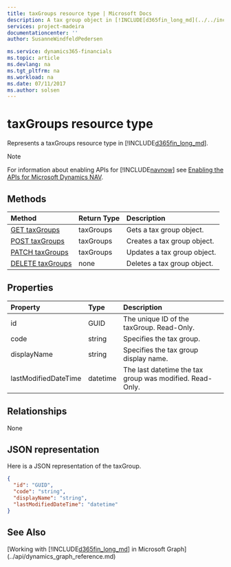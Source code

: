 ```yaml
---
title: taxGroups resource type | Microsoft Docs
description: A tax group object in [!INCLUDE[d365fin_long_md](../../includes/d365fin_long_md.md)]. 
services: project-madeira
documentationcenter: ''
author: SusanneWindfeldPedersen

ms.service: dynamics365-financials
ms.topic: article
ms.devlang: na
ms.tgt_pltfrm: na
ms.workload: na
ms.date: 07/11/2017
ms.author: solsen
---
```


# taxGroups resource type
Represents a taxGroups resource type in [!INCLUDE[d365fin_long_md](../../includes/d365fin_long_md.md)].

> [!NOTE]  
> For information about enabling APIs for [!INCLUDE[navnow](../../includes/navnow_md.md)] see [Enabling the APIs for Microsoft Dynamics NAV](../../enabling-apis-for-dynamics-nav.md).

## Methods
| Method       | Return Type  |Description|
|:---------------|:--------|:----------|
|[GET taxGroups](../api/dynamics_taxGroups_get.md)|taxGroups|Gets a tax group object.|
|[POST taxGroups](../api/dynamics_create_taxGroups.md)|taxGroups|Creates a tax group object.|
|[PATCH taxGroups](../api/dynamics_taxGroups_update.md)|taxGroups|Updates a tax group object.|
|[DELETE taxGroups](../api/dynamics_taxGroups_delete.md)|none|Deletes a tax group object.|

## Properties
| Property	   | Type	|Description|
|:---------------|:--------|:----------|
|id|GUID|The unique ID of the taxGroup. Read-Only.|
|code|string|Specifies the tax group.|
|displayName|string|Specifies the tax group display name.|
|lastModifiedDateTime|datetime|The last datetime the tax group was modified. Read-Only.|  


## Relationships
None

## JSON representation

Here is a JSON representation of the taxGroup.

```json
{
  "id": "GUID",
  "code": "string",
  "displayName": "string",
  "lastModifiedDateTime": "datetime"
}

```

## See Also
[Working with [!INCLUDE[d365fin_long_md](../../includes/d365fin_long_md.md)] in Microsoft Graph](../api/dynamics_graph_reference.md)  
